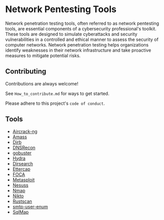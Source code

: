 

# Network Pentesting Tools
Network penetration testing tools, often referred to as network pentesting tools, are essential components of a cybersecurity professional's toolkit. These tools are designed to simulate cyberattacks and security vulnerabilities in a controlled and ethical manner to assess the security of computer networks. Network penetration testing helps organizations identify weaknesses in their network infrastructure and take proactive measures to mitigate potential risks.





## Contributing

Contributions are always welcome!

See `How_to_contribute.md` for ways to get started.

Please adhere to this project's `code of conduct`.


## Tools

 - [Aircrack-ng](https://github.com/gurusakharwade/HPTI-SEP-2023/tree/main/Tools/Aircrack-ng)
 - [Amass](https://github.com/gurusakharwade/HPTI-SEP-2023/tree/main/Tools/Amass)
 - [Dirb](https://github.com/gurusakharwade/HPTI-SEP-2023/tree/main/Tools/Dirb)
 - [DNSRecon](https://github.com/gurusakharwade/HPTI-SEP-2023/tree/main/Tools/DNSRecon)
 - [gobuster](https://github.com/gurusakharwade/HPTI-SEP-2023/tree/main/Tools/gobuster)
 - [Hydra](https://github.com/gurusakharwade/HPTI-SEP-2023/tree/main/Tools/Hydra)
 - [Dirsearch](https://github.com/gurusakharwade/HPTI-SEP-2023/tree/main/Tools/Dirsearch)
 - [Ettercap](https://github.com/gurusakharwade/HPTI-SEP-2023/tree/main/Tools/Ettercap)
 - [FOCA](https://github.com/gurusakharwade/HPTI-SEP-2023/tree/main/Tools/FOCA)
 - [Metasploit](https://github.com/gurusakharwade/HPTI-SEP-2023/tree/main/Tools/Metasploit)
 - [Nesuss](https://github.com/gurusakharwade/HPTI-SEP-2023/tree/main/Tools/Nessus)
 - [Nmap](https://github.com/gurusakharwade/HPTI-SEP-2023/tree/main/Tools/Nmap)
 - [Nikto](https://github.com/gurusakharwade/HPTI-SEP-2023/tree/main/Tools/nikto)
 - [Rustscan](https://github.com/gurusakharwade/HPTI-SEP-2023/tree/main/Tools/Rustscan)
 - [smtp-user-enum](https://github.com/gurusakharwade/HPTI-SEP-2023/tree/main/Tools/smtp-user-enum)
 - [SqlMap](https://github.com/gurusakharwade/HPTI-SEP-2023/tree/main/Tools/SqlMap)


